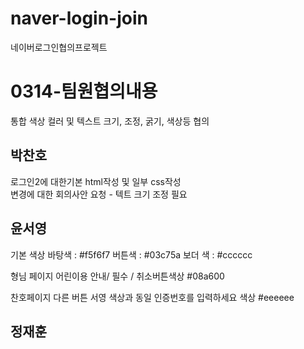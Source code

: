 # naver-login-join
네이버로그인협의프로젝트
<h1>0314-팀원협의내용</h1>
<p>통합 색상 컬러 및 텍스트 크기, 조정, 굵기, 색상등 협의</p>
<h2>박찬호</h2>
<p>
로그인2에 대한기본 html작성 및 일부 css작성
<br>
변경에 대한 회의사안 요청 - 텍트 크기 조정 필요
</p>

<h2>윤서영</h2>
<p>기본 색상 
바탕색 :  #f5f6f7
버튼색 : #03c75a
보더 색 : #cccccc

형님 페이지
어린이용 안내/ 필수 / 취소버튼색상 #08a600


찬호페이지
다른 버튼 서영 색상과 동일
인증번호를 입력하세요 색상 #eeeeee</p>

<h2>정재훈</h2>
<p></p>
